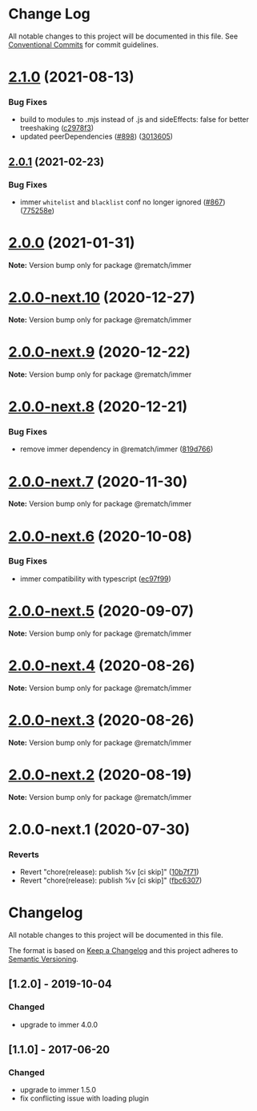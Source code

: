 # Change Log

All notable changes to this project will be documented in this file.
See [Conventional Commits](https://conventionalcommits.org) for commit guidelines.

# [2.1.0](https://github.com/rematch/rematch/compare/@rematch/immer@2.0.1...@rematch/immer@2.1.0) (2021-08-13)


### Bug Fixes

* build to modules to .mjs instead of .js and sideEffects: false for better treeshaking ([c2978f3](https://github.com/rematch/rematch/commit/c2978f3087f8283249f69b60c569720e56091c36))
* updated peerDependencies ([#898](https://github.com/rematch/rematch/issues/898)) ([3013605](https://github.com/rematch/rematch/commit/30136054a9c7d2f1b4215e66e2e4065314f841eb))





## [2.0.1](https://github.com/rematch/rematch/compare/@rematch/immer@2.0.0...@rematch/immer@2.0.1) (2021-02-23)


### Bug Fixes

* immer `whitelist` and `blacklist` conf no longer ignored ([#867](https://github.com/rematch/rematch/issues/867)) ([775258e](https://github.com/rematch/rematch/commit/775258eb8c81ad4bb3548b0d43445c4061bbbd5d))





# [2.0.0](https://github.com/rematch/rematch/compare/@rematch/immer@2.0.0-next.10...@rematch/immer@2.0.0) (2021-01-31)

**Note:** Version bump only for package @rematch/immer





# [2.0.0-next.10](https://github.com/rematch/rematch/compare/@rematch/immer@2.0.0-next.9...@rematch/immer@2.0.0-next.10) (2020-12-27)

**Note:** Version bump only for package @rematch/immer





# [2.0.0-next.9](https://github.com/rematch/rematch/compare/@rematch/immer@2.0.0-next.8...@rematch/immer@2.0.0-next.9) (2020-12-22)

**Note:** Version bump only for package @rematch/immer





# [2.0.0-next.8](https://github.com/rematch/rematch/compare/@rematch/immer@2.0.0-next.7...@rematch/immer@2.0.0-next.8) (2020-12-21)


### Bug Fixes

* remove immer dependency in @rematch/immer ([819d766](https://github.com/rematch/rematch/commit/819d76654779d883379e3f2e25270a45f8ab72c1))





# [2.0.0-next.7](https://github.com/rematch/rematch/compare/@rematch/immer@2.0.0-next.6...@rematch/immer@2.0.0-next.7) (2020-11-30)

**Note:** Version bump only for package @rematch/immer





# [2.0.0-next.6](https://github.com/rematch/rematch/compare/@rematch/immer@2.0.0-next.5...@rematch/immer@2.0.0-next.6) (2020-10-08)


### Bug Fixes

* immer compatibility with typescript ([ec97f99](https://github.com/rematch/rematch/commit/ec97f994f2deff75d6a8dc866878a62c8ecf2f1e))





# [2.0.0-next.5](https://github.com/rematch/rematch/compare/@rematch/immer@2.0.0-next.4...@rematch/immer@2.0.0-next.5) (2020-09-07)

**Note:** Version bump only for package @rematch/immer





# [2.0.0-next.4](https://github.com/rematch/rematch/compare/@rematch/immer@2.0.0-next.3...@rematch/immer@2.0.0-next.4) (2020-08-26)

**Note:** Version bump only for package @rematch/immer





# [2.0.0-next.3](https://github.com/rematch/rematch/compare/@rematch/immer@2.0.0-next.2...@rematch/immer@2.0.0-next.3) (2020-08-26)

**Note:** Version bump only for package @rematch/immer





# [2.0.0-next.2](https://github.com/rematch/rematch/compare/@rematch/immer@2.0.0-next.1...@rematch/immer@2.0.0-next.2) (2020-08-19)

**Note:** Version bump only for package @rematch/immer





# 2.0.0-next.1 (2020-07-30)


### Reverts

* Revert "chore(release): publish %v [ci skip]" ([10b7f71](https://github.com/rematch/rematch/commit/10b7f71f88b44e6d9bf6f60a9c207e01014ff700))
* Revert "chore(release): publish %v [ci skip]" ([fbc6307](https://github.com/rematch/rematch/commit/fbc6307eec881a9856d01217c2cb570f2d131ca0))





# Changelog

All notable changes to this project will be documented in this file.

The format is based on [Keep a Changelog](http://keepachangelog.com/en/1.0.0/)
and this project adheres to [Semantic Versioning](http://semver.org/spec/v2.0.0.html).

## [1.2.0] - 2019-10-04

### Changed

- upgrade to immer 4.0.0

## [1.1.0] - 2017-06-20

### Changed

- upgrade to immer 1.5.0
- fix conflicting issue with loading plugin
